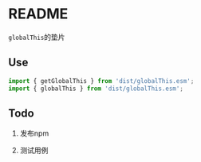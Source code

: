 # README

`globalThis`的垫片

## Use

```javascript
import { getGlobalThis } from 'dist/globalThis.esm';
import { globalThis } from 'dist/globalThis.esm';
```


## Todo

1.  发布npm

2.  测试用例
